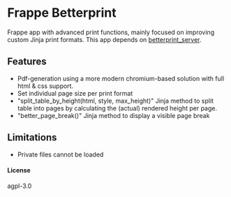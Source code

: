 # Frappe Betterprint

Frappe app with advanced print functions, mainly focused on improving custom Jinja print formats. This app depends on [betterprint_server](https://github.com/neocode-it/frappe_betterprint_server).

## Features

- Pdf-generation using a more modern chromium-based solution with full html & css support.
- Set individual page size per print format
- "split_table_by_height(html, style, max_height)" Jinja method to split table into pages by calculating the (actual) rendered height per page.
- "better_page_break()" Jinja method to display a visible page break

## Limitations

- Private files cannot be loaded

#### License

agpl-3.0
